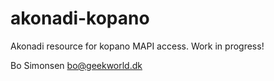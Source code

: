 akonadi-kopano
==============

Akonadi resource for kopano MAPI access. Work in progress!

Bo Simonsen
bo@geekworld.dk

